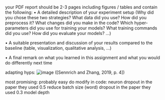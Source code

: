 your PDF report should be 2-3 pages including figures /
tables and contain the following:
• A detailed description of your experiment setup (Why did you chose these two strategies?
What data did you use? How did you preprocess it? What changes did you make in
the code? Which hyper-parameters did you use for training your models? What training
commands did you use? How did you evaluate your models? ...)

• A suitable presentation and discussion of your results compared to the baseline (table,
visualization, qualitative analysis, ...)

• A final remark on what you learned in this assignment and what you would do differently
next time

adapting hyps: 
![image](https://github.com/user-attachments/assets/06c8d925-b035-4b5e-bd7b-546fb587a5bc)
([Sennrich and Zhang, 2019, p. 4])

most promising: probably easy do modify in code: 
neuron dropout in the paper they used 0.5
reduce batch size
(word) dropout in the paper they used 0.3
model depth 

